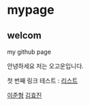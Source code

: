 # mypage
## welcom
my github page

안녕하세요 저는 오고운입니다.

첫 번째 링크 테스트 : [리스트](list)

[이준형](sai6563)
[김효진](4323khj)
